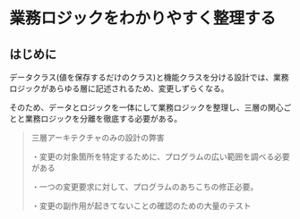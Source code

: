 # 業務ロジックをわかりやすく整理する

## はじめに

データクラス(値を保存するだけのクラス)と機能クラスを分ける設計では、業務ロジックがあらゆる層に記述されるため、変更しずらくなる。

そのため、データとロジックを一体にして業務ロジックを整理し、三層の関心ごとと業務ロジックを分離を徹底する必要がある。

> 三層アーキテクチャのみの設計の弊害
>
> ・変更の対象箇所を特定するために、プログラムの広い範囲を調べる必要がある
>
> ・一つの変更要求に対して、プログラムのあちこちの修正必要。
>
> ・変更の副作用が起きてないことの確認のための大量のテスト

